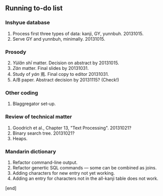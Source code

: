 ## Running to-do list

### Inshyue database

  1. Process first three types of data: kanji, GY, yunnbuh. 20131015.
  1. Serve GY and yunnbuh, minimally. 20131015.
   
### Prosody

  2. _Yùlǎn shī_ matter. Decision on abstract by 20131015.
  1. _Zàn_ matter. Final slides by 20131031.
  3. Study of _yán_ 焉. Final copy to editor 20131031.
  4. A/B paper. Abstract decision by 20131115? (Check!)

### Other coding
   
  1. Blaggregator set-up.
   
### Review of technical matter
   
  1. Goodrich et al., Chapter 13, "Text Processing". 20131021?
  1. Binary search tree. 20131021?
  1. Heaps.
   
### Mandarin dictionary
   
  1. Refactor command-line output.
  1. Refactor genertic SQL commands — some can be combined as joins.
  1. Adding characters for new entry not yet working.
  2. Adding an entry for characters not in the all-kanji table does not work.

[end]
